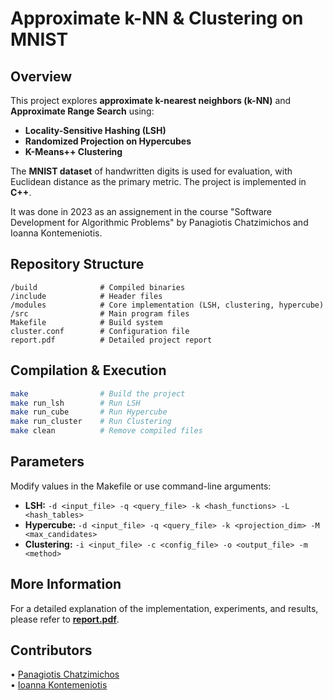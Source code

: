 # Approximate k-NN & Clustering on MNIST  

## Overview  
This project explores **approximate k-nearest neighbors (k-NN)** and **Approximate Range Search** using:  
- **Locality-Sensitive Hashing (LSH)**  
- **Randomized Projection on Hypercubes**  
- **K-Means++ Clustering**  

The **MNIST dataset** of handwritten digits is used for evaluation, with Euclidean distance as the primary metric. The project is implemented in **C++**.

It was done in 2023 as an assignement in the course "Software Development for Algorithmic Problems" by Panagiotis Chatzimichos and Ioanna Kontemeniotis. 

## Repository Structure  
```
/build              # Compiled binaries  
/include            # Header files  
/modules            # Core implementation (LSH, clustering, hypercube)  
/src                # Main program files  
Makefile            # Build system  
cluster.conf        # Configuration file  
report.pdf          # Detailed project report  
```  

## Compilation & Execution  
```sh
make                # Build the project  
make run_lsh        # Run LSH  
make run_cube       # Run Hypercube  
make run_cluster    # Run Clustering  
make clean          # Remove compiled files  
```  

## Parameters  
Modify values in the Makefile or use command-line arguments:  
- **LSH:** `-d <input_file> -q <query_file> -k <hash_functions> -L <hash_tables>`  
- **Hypercube:** `-d <input_file> -q <query_file> -k <projection_dim> -M <max_candidates>`  
- **Clustering:** `-i <input_file> -c <config_file> -o <output_file> -m <method>`  

## More Information  
For a detailed explanation of the implementation, experiments, and results, please refer to **[report.pdf](report.pdf)**.  

## Contributors 

• [Panagiotis Chatzimichos](https://github.com/pchatz000)\
• [Ioanna Kontemeniotis](https://github.com/joannakonte)
